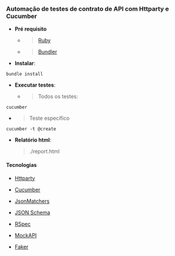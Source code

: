 ### Automação de testes de contrato de API com Httparty e Cucumber

- **Pré requisito**
  - > [Ruby](https://www.ruby-lang.org/pt/documentation/installation/) 
  - > [Bundler](https://bundler.io/)

- **Instalar**:
```
bundle install
```

- **Executar testes**:
  - > Todos os testes:
```
cucumber
```

  - > Teste específico
```
cucumber -t @create
```

- **Relatório html**: 
  > ./report.html


#### Tecnologias

- [Httparty](https://github.com/jnunemaker/httparty) 

- [Cucumber](https://github.com/cucumber/cucumber-ruby) 

- [JsonMatchers](https://github.com/thoughtbot/json_matchers) 

- [JSON Schema](https://json-schema.org/) 

- [RSpec](http://rspec.info/)

- [MockAPI](https://www.mockapi.io)

- [Faker](https://github.com/stympy/faker)

